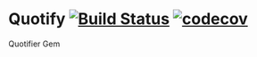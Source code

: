 # Quotify [![Build Status](https://travis-ci.org/jusleg/quotify-ruby.svg?branch=master)](https://travis-ci.org/jusleg/quotify-ruby) [![codecov](https://codecov.io/gh/jusleg/quotify-ruby/branch/master/graph/badge.svg)](https://codecov.io/gh/jusleg/quotify-ruby)

Quotifier Gem
